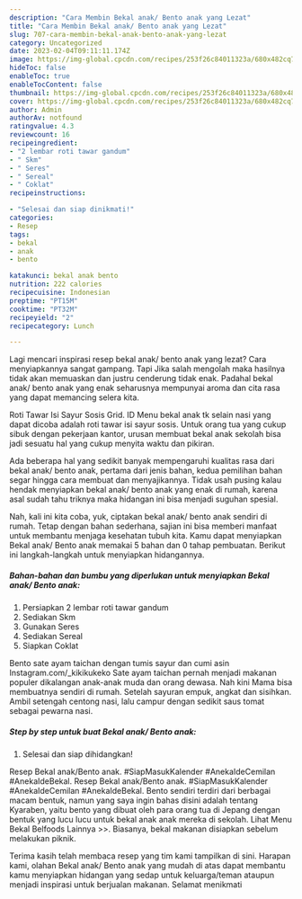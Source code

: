 ```yaml
---
description: "Cara Membin Bekal anak/ Bento anak yang Lezat"
title: "Cara Membin Bekal anak/ Bento anak yang Lezat"
slug: 707-cara-membin-bekal-anak-bento-anak-yang-lezat
category: Uncategorized
date: 2023-02-04T09:11:11.174Z
image: https://img-global.cpcdn.com/recipes/253f26c84011323a/680x482cq70/bekal-anak-bento-anak-foto-resep-utama.jpg
hideToc: false
enableToc: true
enableTocContent: false
thumbnail: https://img-global.cpcdn.com/recipes/253f26c84011323a/680x482cq70/bekal-anak-bento-anak-foto-resep-utama.jpg
cover: https://img-global.cpcdn.com/recipes/253f26c84011323a/680x482cq70/bekal-anak-bento-anak-foto-resep-utama.jpg
author: Admin
authorAv: notfound
ratingvalue: 4.3
reviewcount: 16
recipeingredient:
- "2 lembar roti tawar gandum"
- " Skm"
- " Seres"
- " Sereal"
- " Coklat"
recipeinstructions:

- "Selesai dan siap dinikmati!"
categories:
- Resep
tags:
- bekal
- anak
- bento

katakunci: bekal anak bento 
nutrition: 222 calories
recipecuisine: Indonesian
preptime: "PT15M"
cooktime: "PT32M"
recipeyield: "2"
recipecategory: Lunch

---
```



Lagi mencari inspirasi resep bekal anak/ bento anak yang lezat? Cara menyiapkannya sangat gampang. Tapi Jika salah mengolah maka hasilnya tidak akan memuaskan dan justru cenderung tidak enak. Padahal bekal anak/ bento anak yang enak seharusnya mempunyai aroma dan cita rasa yang dapat memancing selera kita.


Roti Tawar Isi Sayur Sosis Grid. ID Menu bekal anak tk selain nasi yang dapat dicoba adalah roti tawar isi sayur sosis. Untuk orang tua yang cukup sibuk dengan pekerjaan kantor, urusan membuat bekal anak sekolah bisa jadi sesuatu hal yang cukup menyita waktu dan pikiran.

Ada beberapa hal yang sedikit banyak mempengaruhi kualitas rasa dari bekal anak/ bento anak, pertama dari jenis bahan, kedua pemilihan bahan segar hingga cara membuat dan menyajikannya. Tidak usah pusing kalau hendak menyiapkan bekal anak/ bento anak yang enak di rumah, karena asal sudah tahu triknya maka hidangan ini bisa menjadi suguhan spesial.


Nah, kali ini kita coba, yuk, ciptakan bekal anak/ bento anak sendiri di rumah. Tetap dengan bahan sederhana, sajian ini bisa memberi manfaat untuk membantu menjaga kesehatan tubuh kita. Kamu dapat menyiapkan Bekal anak/ Bento anak memakai 5 bahan dan 0 tahap pembuatan. Berikut ini langkah-langkah untuk menyiapkan hidangannya.

<!--inarticleads1-->

##### Bahan-bahan dan bumbu yang diperlukan untuk menyiapkan Bekal anak/ Bento anak:

1. Persiapkan 2 lembar roti tawar gandum
1. Sediakan  Skm
1. Gunakan  Seres
1. Sediakan  Sereal
1. Siapkan  Coklat


Bento sate ayam taichan dengan tumis sayur dan cumi asin Instagram.com/_kikikukeko Sate ayam taichan pernah menjadi makanan populer dikalangan anak-anak muda dan orang dewasa. Nah kini Mama bisa membuatnya sendiri di rumah. Setelah sayuran empuk, angkat dan sisihkan. Ambil setengah centong nasi, lalu campur dengan sedikit saus tomat sebagai pewarna nasi. 

<!--inarticleads2-->

##### Step by step untuk buat Bekal anak/ Bento anak:


1. Selesai dan siap dihidangkan!

Resep Bekal anak/Bento anak. #SiapMasukKalender #AnekaIdeCemilan #AnekaIdeBekal. Resep Bekal anak/Bento anak. #SiapMasukKalender #AnekaIdeCemilan #AnekaIdeBekal. Bento sendiri terdiri dari berbagai macam bentuk, namun yang saya ingin bahas disini adalah tentang Kyaraben, yaitu bento yang dibuat oleh para orang tua di Jepang dengan bentuk yang lucu lucu untuk bekal anak anak mereka di sekolah. Lihat Menu Bekal Belfoods Lainnya &gt;&gt;. Biasanya, bekal makanan disiapkan sebelum melakukan piknik. 

Terima kasih telah membaca resep yang tim kami tampilkan di sini. Harapan kami, olahan Bekal anak/ Bento anak yang mudah di atas dapat membantu kamu menyiapkan hidangan yang sedap untuk keluarga/teman ataupun menjadi inspirasi untuk berjualan makanan. Selamat menikmati
